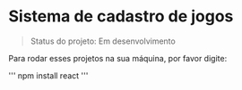 <h1>Sistema de cadastro de jogos</h1>

> Status do projeto: Em desenvolvimento

Para rodar esses projetos na sua máquina, por favor digite:

'''
npm install react
'''

